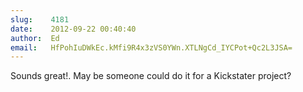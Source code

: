```yaml
---
slug:    4181
date:    2012-09-22 00:40:40
author:  Ed
email:   HfPohIuDWkEc.kMfi9R4x3zVS0YWn.XTLNgCd_IYCPot+Qc2L3JSA=
---
```


Sounds great!. May be someone could do it for a Kickstater project?
